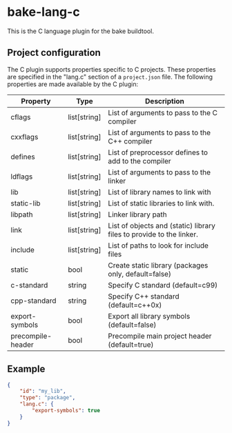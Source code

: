 # bake-lang-c
This is the C language plugin for the bake buildtool.

## Project configuration
The C plugin supports properties specific to C projects. These properties are specified in the "lang.c" section of a `project.json` file. The following properties are made available by the C plugin:

Property | Type | Description
---------|------|------------
cflags   | list[string] | List of arguments to pass to the C compiler
cxxflags | list[string] | List of arguments to pass to the C++ compiler
defines  | list[string] | List of preprocessor defines to add to the compiler
ldflags | list[string] | List of arguments to pass to the linker
lib | list[string] | List of library names to link with
static-lib | list[string] | List of static libraries to link with.
libpath | list[string] | Linker library path
link | list[string] | List of objects and (static) library files to provide to the linker.
include | list[string] | List of paths to look for include files
static | bool | Create static library (packages only, default=false)
c-standard | string | Specify C standard (default=c99)
cpp-standard | string | Specify C++ standard (default=c++0x)
export-symbols | bool | Export all library symbols (default=false)
precompile-header | bool | Precompile main project header (default=true)

## Example

```json
{
    "id": "my_lib",
    "type": "package",
    "lang.c": {
        "export-symbols": true
    }
}
```
